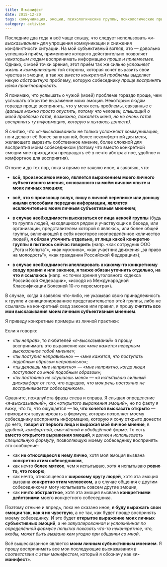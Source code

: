 ```yaml
---
title: Я-манифест
date: 2015-12-20
tags: коммуникация, эмоции, психологические группы, психологические приёмы
category: activism
---
```


Последние два года я всё чаще слышу, что следует использовать «*я-высказывания*» для упрощения коммуникации и снижения конфликтности ситуации. На мой субъективный взгляд, это — довольно успешный приём, применение которого действительно позволяет *некоторым людям* воспринимать информацию *проще и приемлемее*. Однако, с моей точки зрения, этот приём так же сильно *усложняет жизнь и коммуникацию* той стороны, которая хочет выразить свои чувства и эмоции, а так же *вместо конкретной проблемы* выделяет некую *абстрактную* проблему, которую собеседнику *проще воспринять и/или проигнорировать*.

Я понимаю, что услышать о чужой (моей) проблеме гораздо проще, чем услышать открытое выражение моих эмоций. Некоторым людям гораздо проще воспринять, что у меня есть проблемы, связанные с *(дальше можно просто опустить, потому что человек, слышащий о моей проблеме готов, возможно, пожалеть меня, но не очень готов воспринять ту информацию, которую я пытаюсь донести)*.

Я считаю, что «*я-высказывания*» не только усложняют коммуникацию, но и делают её более запутанной, более некомфортной для меня, желающего выразить собственное мнение, более сложной для восприятия моим собеседником (потому что вместо конкретной эмоции мне приходится превращать её в нечто абстрактное, удобное и комфортное для восприятия).

Отныне и до тех пор, пока я прямо не заявлю иное, я заявляю, что:

* **всё, произносимое мною, является выражением моего личного субъективного мнения, основанного на моём личном опыте и моих личных эмоциях**;

* **всё, что я произношу вслух, пишу в личной переписке или доношу иными способами передачи информации, является исключительно моим личным субъективным мнением**;

* **в случае необходимости высказаться от лица некоей группы** (будь то группа людей, находящихся рядом и участвующих в беседе, или организации, представителем которой я являюсь, или более общей группы, включающей в себя некоторое неопределённое количество людей)**, я обязан уточнить отдельно, от лица какой конкретно группы я пытаюсь сейчас говорить** (напр. «как сотрудник ООО „Рога и Копыта“», «как мужчина», «как участник движения „за право на молодость“», «как гражданин Российской Федерации»);

* **в случае необходимости апеллировать к какому-то конкретному своду правил и или законов, я также обязан уточнить отдельно, на что я ссылаюсь** (напр. «с точки зрения уголовного кодекса Российской Федерации», «исходя из Международной Классификации Болезней 10-го пересмотра»)**.**

В случае, когда я заявляю что-либо, не указывая свою принадлежность к группе и санкционированное представительство этой группы, либо не ссылаясь на конкретный свод законов или правил, я прошу **считать все мои высказывания моим личным субъективным мнением**.

Я приведу конкретные примеры из личной практики:

Если я говорю:

* «*ты неправ*», то любителей «*я-высказываний*» я прошу воспринимать это выражение как «*мне кажется неверным высказанное тобой мнение*»;
* «*ты поступил неправильно*» — «*мне кажется, что поступать подобным образом неправильно*»;
* «*ты делаешь мне неприятно*» — «*мне неприятно, когда люди поступают со мной подобным образом*»;
* «*ты постоянно не слушаешь меня*» — «*я испытываю сильный дискомфорт от того, что ощущаю, что моя речь постоянно не воспринимается собеседником*».

Сравните, пожалуйста фразы слева и справа. Я слышал определение «*я-высказываний*», как «*открытого выражения эмоций*», но по факту я вижу, что то, что ощущается — **то, что хочется высказать открыто** — приходится завуалировать в формулу, которая позволяет моему собеседнику воспринять информацию, которую я хочу открыто донести до него, **говоря от первого лица и выражая моё личное мнение**, в *удобной, комфортной, смягчённой и обобщённой* форме. То есть **вместо открытого выражения эмоций**, я должен *использовать специальную формулу*, позволяющую моему собеседнику воспринять это сообщение:

* как **не относящееся к нему лично**, хотя моя эмоция вызвана **конкретно этим собеседником**,
* как нечто **более мягкое**, чем я испытываю, хотя я испытываю **ровно то, что говорю**,
* как нечто, относящееся к **широкому кругу людей**, хотя эта эмоция вызвана **конкретно этим человеком**, а в случае общения с другим собеседником я могу испытывать совсем другие эмоции,
* как **нечто абстрактное**, хотя эта эмоция вызвана **конкретными действиями** моего конкретного собеседника.

Поэтому отныне и впредь, пока не сказано иное, **я буду выражать свои эмоции так, как я их чувствую**, а не так, как будет проще воспринять моему собеседнику. И это будет **открытое выражение моих личных субъективных эмоций**, а не *завуалированная и усложнённая по определённой формуле попытка показать что-то неконкретное, что, якобы, может быть вызвано кем угодно при общении со мной*.

Всё вышесказанное является **моим личным субъективным мнением**. Я прошу воспринимать все мои последующие высказывания *в соответствии с этим манифестом*, который я обозначу как «**я-манифест**».
